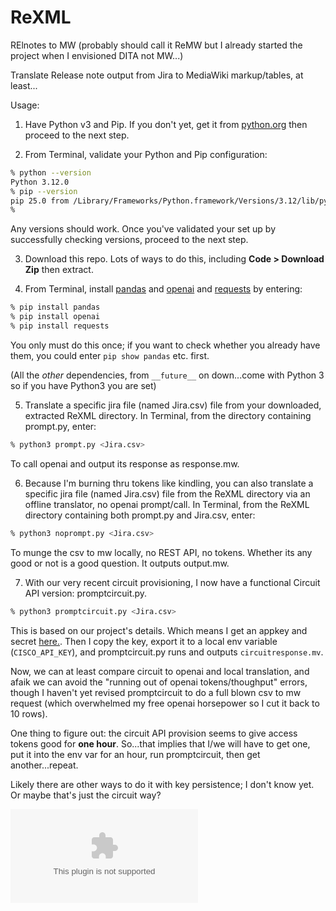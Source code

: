 # ReXML
RElnotes to MW (probably should call it ReMW but I already started the project when I envisioned DITA not MW...)

Translate Release note output from Jira to MediaWiki markup/tables, at least...

Usage:

1. Have Python v3 and Pip. If you don't yet, get it from [python.org](https://www.python.org/downloads/) then proceed to the next step.

1. From Terminal, validate your Python and Pip configuration:

```bash
% python --version
Python 3.12.0
% pip --version
pip 25.0 from /Library/Frameworks/Python.framework/Versions/3.12/lib/python3.12/site-packages/pip (python 3.12)
% 
```

Any versions should work. Once you've validated your set up by successfully checking versions, proceed to the next step.

3. Download this repo. Lots of ways to do this, including **Code > Download Zip** then extract.

4. From Terminal, install [pandas](https://pypi.org/project/pandas/) and [openai](https://pypi.org/project/openai/) and [requests](https://pypi.org/project/requests/) by entering:

```bash
% pip install pandas
% pip install openai
% pip install requests
```

You only must do this once; if you want to check whether you already have them, you could enter `pip show pandas` etc. first.

(All the *other* dependencies, from `__future__` on down...come with Python 3 so if you have Python3 you are set)

5. Translate a specific jira file (named Jira.csv) file from your downloaded, extracted ReXML directory. In Terminal, from the directory containing prompt.py, enter:

```bash
% python3 prompt.py <Jira.csv>
```
To call openai and output its response as response.mw.

6. Because I'm burning thru tokens like kindling, you can also translate a specific jira file (named Jira.csv) file from the ReXML directory via an offline translator, no openai prompt/call. In Terminal, from the ReXML directory containing both prompt.py and Jira.csv, enter:

```bash
% python3 noprompt.py <Jira.csv>
```
To munge the csv to mw locally, no REST API, no tokens. Whether its any good or not is a good question. It outputs output.mw.

7. With our very recent circuit provisioning, I now have a functional Circuit API version: promptcircuit.py. 

```bash
% python3 promptcircuit.py <Jira.csv>
```

This is based on our project's details. Which means I get an appkey and secret [here.](https://ai-chat.cisco.com/bridgeit-platform/api/view). Then I copy the key, export it to a local env variable (`CISCO_API_KEY`), and promptcircuit.py runs and outputs `circuitresponse.mv`. 

Now, we can at least compare circuit to openai and local translation, and afaik we can avoid the "running out of openai tokens/thoughput" errors, though I haven't yet revised promptcircuit to do a full blown csv to mw request (which overwhelmed my free openai horsepower so I cut it back to 10 rows).

One thing to figure out: the circuit API provision seems to give access tokens good for **one hour**. So...that implies that I/we will have to get one, put it into the env var for an hour, run promptcircuit, then get another...repeat.

Likely there are other ways to do it with key persistence; I don't know yet. Or maybe that's just the circuit way?

![circuit API access](circuitapi.csv "Our Circuit API!")
